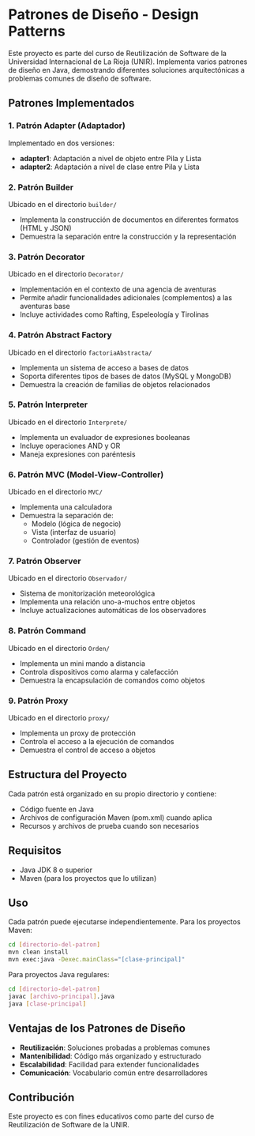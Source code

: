# Patrones de Diseño - Design Patterns

Este proyecto es parte del curso de Reutilización de Software de la Universidad Internacional de La Rioja (UNIR). Implementa varios patrones de diseño en Java, demostrando diferentes soluciones arquitectónicas a problemas comunes de diseño de software.

## Patrones Implementados

### 1. Patrón Adapter (Adaptador)
Implementado en dos versiones:
- **adapter1**: Adaptación a nivel de objeto entre Pila y Lista
- **adapter2**: Adaptación a nivel de clase entre Pila y Lista

### 2. Patrón Builder
Ubicado en el directorio `builder/`
- Implementa la construcción de documentos en diferentes formatos (HTML y JSON)
- Demuestra la separación entre la construcción y la representación

### 3. Patrón Decorator
Ubicado en el directorio `Decorator/`
- Implementación en el contexto de una agencia de aventuras
- Permite añadir funcionalidades adicionales (complementos) a las aventuras base
- Incluye actividades como Rafting, Espeleología y Tirolinas

### 4. Patrón Abstract Factory
Ubicado en el directorio `factoriaAbstracta/`
- Implementa un sistema de acceso a bases de datos
- Soporta diferentes tipos de bases de datos (MySQL y MongoDB)
- Demuestra la creación de familias de objetos relacionados

### 5. Patrón Interpreter
Ubicado en el directorio `Interprete/`
- Implementa un evaluador de expresiones booleanas
- Incluye operaciones AND y OR
- Maneja expresiones con paréntesis

### 6. Patrón MVC (Model-View-Controller)
Ubicado en el directorio `MVC/`
- Implementa una calculadora
- Demuestra la separación de:
  - Modelo (lógica de negocio)
  - Vista (interfaz de usuario)
  - Controlador (gestión de eventos)

### 7. Patrón Observer
Ubicado en el directorio `Observador/`
- Sistema de monitorización meteorológica
- Implementa una relación uno-a-muchos entre objetos
- Incluye actualizaciones automáticas de los observadores

### 8. Patrón Command
Ubicado en el directorio `Orden/`
- Implementa un mini mando a distancia
- Controla dispositivos como alarma y calefacción
- Demuestra la encapsulación de comandos como objetos

### 9. Patrón Proxy
Ubicado en el directorio `proxy/`
- Implementa un proxy de protección
- Controla el acceso a la ejecución de comandos
- Demuestra el control de acceso a objetos

## Estructura del Proyecto

Cada patrón está organizado en su propio directorio y contiene:
- Código fuente en Java
- Archivos de configuración Maven (pom.xml) cuando aplica
- Recursos y archivos de prueba cuando son necesarios

## Requisitos

- Java JDK 8 o superior
- Maven (para los proyectos que lo utilizan)

## Uso

Cada patrón puede ejecutarse independientemente. Para los proyectos Maven:

```bash
cd [directorio-del-patron]
mvn clean install
mvn exec:java -Dexec.mainClass="[clase-principal]"
```

Para proyectos Java regulares:

```bash
cd [directorio-del-patron]
javac [archivo-principal].java
java [clase-principal]
```

## Ventajas de los Patrones de Diseño

- **Reutilización**: Soluciones probadas a problemas comunes
- **Mantenibilidad**: Código más organizado y estructurado
- **Escalabilidad**: Facilidad para extender funcionalidades
- **Comunicación**: Vocabulario común entre desarrolladores

## Contribución

Este proyecto es con fines educativos como parte del curso de Reutilización de Software de la UNIR.


